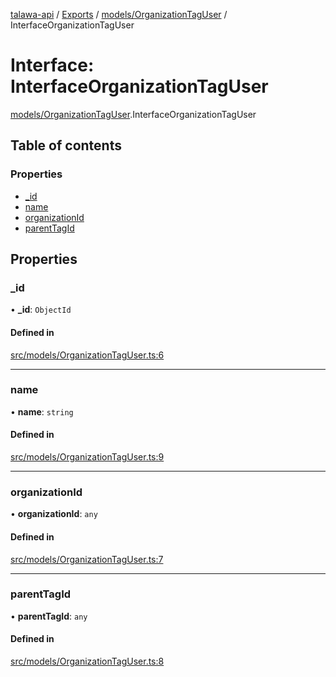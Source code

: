 [talawa-api](../README.md) / [Exports](../modules.md) / [models/OrganizationTagUser](../modules/models_OrganizationTagUser.md) / InterfaceOrganizationTagUser

# Interface: InterfaceOrganizationTagUser

[models/OrganizationTagUser](../modules/models_OrganizationTagUser.md).InterfaceOrganizationTagUser

## Table of contents

### Properties

- [\_id](models_OrganizationTagUser.InterfaceOrganizationTagUser.md#_id)
- [name](models_OrganizationTagUser.InterfaceOrganizationTagUser.md#name)
- [organizationId](models_OrganizationTagUser.InterfaceOrganizationTagUser.md#organizationid)
- [parentTagId](models_OrganizationTagUser.InterfaceOrganizationTagUser.md#parenttagid)

## Properties

### \_id

• **\_id**: `ObjectId`

#### Defined in

[src/models/OrganizationTagUser.ts:6](https://github.com/Veer0x1/talawa-api/blob/4ede423/src/models/OrganizationTagUser.ts#L6)

___

### name

• **name**: `string`

#### Defined in

[src/models/OrganizationTagUser.ts:9](https://github.com/Veer0x1/talawa-api/blob/4ede423/src/models/OrganizationTagUser.ts#L9)

___

### organizationId

• **organizationId**: `any`

#### Defined in

[src/models/OrganizationTagUser.ts:7](https://github.com/Veer0x1/talawa-api/blob/4ede423/src/models/OrganizationTagUser.ts#L7)

___

### parentTagId

• **parentTagId**: `any`

#### Defined in

[src/models/OrganizationTagUser.ts:8](https://github.com/Veer0x1/talawa-api/blob/4ede423/src/models/OrganizationTagUser.ts#L8)
